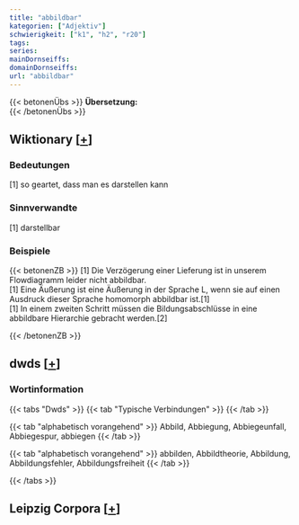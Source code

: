 ```yaml
---
title: "abbildbar"
kategorien: ["Adjektiv"]
schwierigkeit: ["k1", "h2", "r20"]
tags:
series:
mainDornseiffs:
domainDornseiffs:
url: "abbildbar"
---
```


{{< betonenÜbs >}}
**Übersetzung:**  
{{< /betonenÜbs >}}

## Wiktionary [[+](https://de.wiktionary.org/wiki/abbildbar)]

### Bedeutungen
[1] so geartet, dass man es darstellen kann  

### Sinnverwandte
[1] darstellbar  

### Beispiele
{{< betonenZB >}}
[1] Die Verzögerung einer Lieferung ist in unserem Flowdiagramm leider nicht abbildbar.  
[1] Eine Äußerung ist eine Äußerung in der Sprache L, wenn sie auf einen Ausdruck dieser Sprache homomorph abbildbar ist.[1]  
[1] In einem zweiten Schritt müssen die Bildungsabschlüsse in eine abbildbare Hierarchie gebracht werden.[2]  

{{< /betonenZB >}}


## dwds [[+](https://www.dwds.de/wb/abbildbar)]

### Wortinformation
{{< tabs "Dwds" >}}
{{< tab "Typische Verbindungen" >}}
{{< /tab >}}

{{< tab "alphabetisch vorangehend" >}}
Abbild, Abbiegung, Abbiegeunfall, Abbiegespur, abbiegen
{{< /tab >}}

{{< tab "alphabetisch vorangehend" >}}
abbilden, Abbildtheorie, Abbildung, Abbildungsfehler, Abbildungsfreiheit
{{< /tab >}}

{{< /tabs >}}

## Leipzig Corpora [[+](https://corpora.uni-leipzig.de/en/res?word=abbildbar&corpusId=deu_newscrawl-public_2018)]

